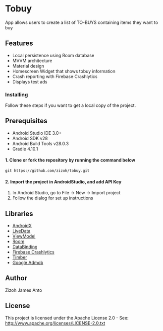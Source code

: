 # Tobuy
App allows users to create a list of TO-BUYS containing items they want to buy

## Features
* Local persistence using Room database
* MVVM architecture
* Material design
* Homescreen Widget that shows tobuy information
* Crash reporting with Firebase Crashlytics
* Displays test ads

### Installing
Follow these steps if you want to get a local copy of the project.

## Prerequisites
*   Android Studio IDE 3.0+
*   Android SDK v28
*   Android Build Tools v28.0.3
*   Gradle 4.10.1

#### 1. Clone or fork the repository by running the command below
```
git https://github.com/zizoh/tobuy.git
```

#### 2. Import the project in AndroidStudio, and add API Key
1.  In Android Studio, go to File -> New -> Import project
2.  Follow the dialog for set up instructions


## Libraries
*   [AndroidX](https://developer.android.com/jetpack/androidx/)
*   [LiveData](https://developer.android.com/topic/libraries/architecture/livedata)
*   [ViewModel](https://developer.android.com/topic/libraries/architecture/viewmodel)
*   [Room](https://developer.android.com/topic/libraries/architecture/room)
*   [DataBinding](https://developer.android.com/topic/libraries/data-binding)
*   [Firebase Crashlytics](https://firebase.google.com/docs/crashlytics/get-started)
*   [Timber](https://github.com/JakeWharton/timber)
*   [Google Admob](https://developers.google.com/admob/android/quick-start)


## Author
Zizoh James Anto

## License
This project is licensed under the Apache License 2.0 - See: http://www.apache.org/licenses/LICENSE-2.0.txt

